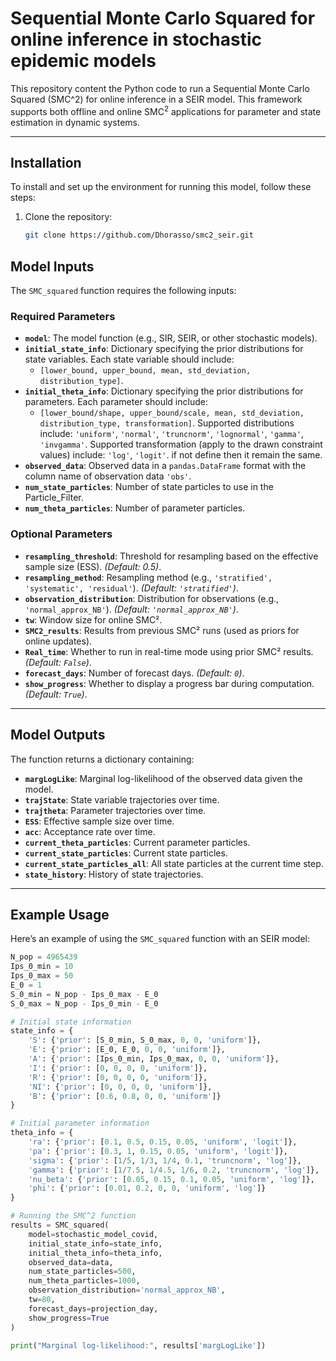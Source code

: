 # Sequential Monte Carlo Squared for online inference in stochastic epidemic models

This repository content the Python code to run a Sequential Monte Carlo Squared (SMC^2) for online inference in a SEIR model.
This framework supports both offline and online SMC$^2$ applications for parameter and state estimation in dynamic systems.

---


## Installation
To install and set up the environment for running this model, follow these steps:

1. Clone the repository:
    ```bash
    git clone https://github.com/Dhorasso/smc2_seir.git
    ```


## Model Inputs

The `SMC_squared` function requires the following inputs:

### Required Parameters
- **`model`**: The model function (e.g., SIR, SEIR, or other stochastic models).
- **`initial_state_info`**: Dictionary specifying the prior distributions for state variables. Each state variable should include:
  - `[lower_bound, upper_bound, mean, std_deviation, distribution_type]`.
- **`initial_theta_info`**: Dictionary specifying the prior distributions for parameters. Each parameter should include:
  - `[lower_bound/shape, upper_bound/scale, mean, std_deviation, distribution_type, transformation]`.
  Supported distributions include:
  `'uniform'`, `'normal'`, `'truncnorm'`, `'lognormal'`, `'gamma'`, `'invgamma'`.
  Supported transformation (apply to the drawn constraint values) include:
 `'log'`, `'logit'`. if not define then it remain the same.
- **`observed_data`**: Observed data in a `pandas.DataFrame` format with the column name of observation data `'obs'`.
- **`num_state_particles`**: Number of state particles to use in the Particle_Filter.
- **`num_theta_particles`**: Number of parameter particles.

### Optional Parameters
- **`resampling_threshold`**: Threshold for resampling based on the effective sample size (ESS). *(Default: 0.5)*.
- **`resampling_method`**: Resampling method (e.g., `'stratified', 'systematic', 'residual'`). *(Default: `'stratified'`)*.
- **`observation_distribution`**: Distribution for observations (e.g., `'normal_approx_NB'`). *(Default: `'normal_approx_NB'`)*.
- **`tw`**: Window size for online SMC².
- **`SMC2_results`**: Results from previous SMC² runs (used as priors for online updates).
- **`Real_time`**: Whether to run in real-time mode using prior SMC² results. *(Default: `False`)*.
- **`forecast_days`**: Number of forecast days. *(Default: `0`)*.
- **`show_progress`**: Whether to display a progress bar during computation. *(Default: `True`)*.

---

## Model Outputs

The function returns a dictionary containing:
- **`margLogLike`**: Marginal log-likelihood of the observed data given the model.
- **`trajState`**: State variable trajectories over time.
- **`trajtheta`**: Parameter trajectories over time.
- **`ESS`**: Effective sample size over time.
- **`acc`**: Acceptance rate over time.
- **`current_theta_particles`**: Current parameter particles.
- **`current_state_particles`**: Current state particles.
- **`current_state_particles_all`**: All state particles at the current time step.
- **`state_history`**: History of state trajectories.

---

## Example Usage

Here’s an example of using the `SMC_squared` function with an SEIR model:

```python
N_pop = 4965439
Ips_0_min = 10
Ips_0_max = 50
E_0 = 1
S_0_min = N_pop - Ips_0_max - E_0
S_0_max = N_pop - Ips_0_min - E_0

# Initial state information
state_info = {
    'S': {'prior': [S_0_min, S_0_max, 0, 0, 'uniform']},
    'E': {'prior': [E_0, E_0, 0, 0, 'uniform']},
    'A': {'prior': [Ips_0_min, Ips_0_max, 0, 0, 'uniform']},
    'I': {'prior': [0, 0, 0, 0, 'uniform']},
    'R': {'prior': [0, 0, 0, 0, 'uniform']},
    'NI': {'prior': [0, 0, 0, 0, 'uniform']},
    'B': {'prior': [0.6, 0.8, 0, 0, 'uniform']}
}

# Initial parameter information
theta_info = {
    'ra': {'prior': [0.1, 0.5, 0.15, 0.05, 'uniform', 'logit']},
    'pa': {'prior': [0.3, 1, 0.15, 0.05, 'uniform', 'logit']},
    'sigma': {'prior': [1/5, 1/3, 1/4, 0.1, 'truncnorm', 'log']},
    'gamma': {'prior': [1/7.5, 1/4.5, 1/6, 0.2, 'truncnorm', 'log']},
    'nu_beta': {'prior': [0.05, 0.15, 0.1, 0.05, 'uniform', 'log']},
    'phi': {'prior': [0.01, 0.2, 0, 0, 'uniform', 'log']}
}

# Running the SMC^2 function
results = SMC_squared(
    model=stochastic_model_covid,
    initial_state_info=state_info,
    initial_theta_info=theta_info,
    observed_data=data,
    num_state_particles=500,
    num_theta_particles=1000,
    observation_distribution='normal_approx_NB',
    tw=80,
    forecast_days=projection_day,
    show_progress=True
)

print("Marginal log-likelihood:", results['margLogLike'])

